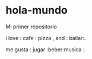 # hola-mundo
Mi primer repositorio 



i love : cafe : pizza  , and : bailar:.
 
 me gusta  : jugar :beber:musica :.
 
